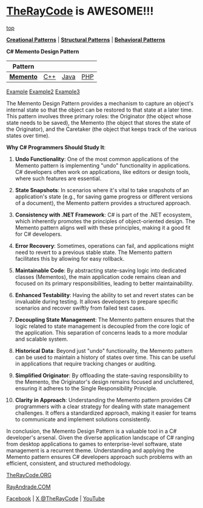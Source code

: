 # [TheRayCode](../../../README.md) is AWESOME!!!

[top](../README.md)

**[Creational Patterns](../../Creational/README.md)** | **[Structural Patterns](../../Structural/README.md)** | **[Behavioral Patterns](../README.md)**

**C# Memento Design Pattern**

|Pattern|   |   |   |
|---|---|---|---|
| [**Memento**](README.md) | [C++](../../../CPP/Behavioral/Memento/README.md) | [Java](../../../Java/Behavioral/Memento/README.md) | [PHP](../../../PHP/Behavioral/Memento/README.md) |

[Example](Example/README.md) [Example2](Example2/README.md) [Example3](Example3/README.md)

The Memento Design Pattern provides a mechanism to capture an object's internal state so that the object can be restored to that state at a later time. This pattern involves three primary roles: the Originator (the object whose state needs to be saved), the Memento (the object that stores the state of the Originator), and the Caretaker (the object that keeps track of the various states over time).

**Why C# Programmers Should Study It**:

1. **Undo Functionality**: One of the most common applications of the Memento pattern is implementing "undo" functionality in applications. C# developers often work on applications, like editors or design tools, where such features are essential.

2. **State Snapshots**: In scenarios where it's vital to take snapshots of an application's state (e.g., for saving game progress or different versions of a document), the Memento pattern provides a structured approach.

3. **Consistency with .NET Framework**: C# is part of the .NET ecosystem, which inherently promotes the principles of object-oriented design. The Memento pattern aligns well with these principles, making it a good fit for C# developers.

4. **Error Recovery**: Sometimes, operations can fail, and applications might need to revert to a previous stable state. The Memento pattern facilitates this by allowing for easy rollback.

5. **Maintainable Code**: By abstracting state-saving logic into dedicated classes (Mementos), the main application code remains clean and focused on its primary responsibilities, leading to better maintainability.

6. **Enhanced Testability**: Having the ability to set and revert states can be invaluable during testing. It allows developers to prepare specific scenarios and recover swiftly from failed test cases.

7. **Decoupling State Management**: The Memento pattern ensures that the logic related to state management is decoupled from the core logic of the application. This separation of concerns leads to a more modular and scalable system.

8. **Historical Data**: Beyond just "undo" functionality, the Memento pattern can be used to maintain a history of states over time. This can be useful in applications that require tracking changes or auditing.

9. **Simplified Originator**: By offloading the state-saving responsibility to the Memento, the Originator's design remains focused and uncluttered, ensuring it adheres to the Single Responsibility Principle.

10. **Clarity in Approach**: Understanding the Memento pattern provides C# programmers with a clear strategy for dealing with state management challenges. It offers a standardized approach, making it easier for teams to communicate and implement solutions consistently.

In conclusion, the Memento Design Pattern is a valuable tool in a C# developer's arsenal. Given the diverse application landscape of C# ranging from desktop applications to games to enterprise-level software, state management is a recurrent theme. Understanding and applying the Memento pattern ensures C# developers approach such problems with an efficient, consistent, and structured methodology.

[TheRayCode.ORG](https://www.TheRayCode.org)

[RayAndrade.COM](https://www.RayAndrade.com)

[Facebook](https://www.facebook.com/TheRayCode/) | [X @TheRayCode](https://www.x.com/TheRayCode/) | [YouTube](https://www.youtube.com/TheRayCode/)

